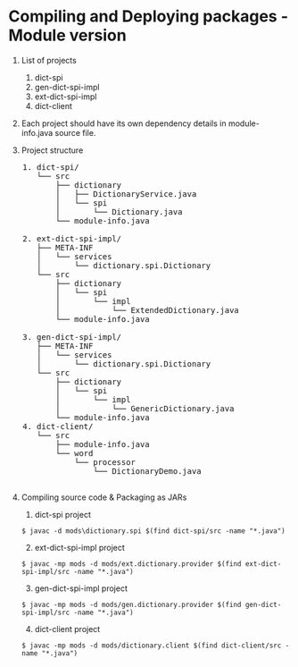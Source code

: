 # Compiling and Deploying packages - Module version

1. List of projects
   1. dict-spi
   2. gen-dict-spi-impl
   3. ext-dict-spi-impl
   4. dict-client

2. Each project should have its own dependency details
in module-info.java source file.

3. Project structure
<pre>
   1. dict-spi/
	  └── src
   	      ├── dictionary
   	      │   ├── DictionaryService.java
    	  │   └── spi
      	  │       └── Dictionary.java
      	  └── module-info.java

   2. ext-dict-spi-impl/
      ├── META-INF
      │   └── services
      │       └── dictionary.spi.Dictionary
      └── src
          ├── dictionary
	      │   └── spi
	      │       └── impl
	      │           └── ExtendedDictionary.java
	      └── module-info.java
		  
   3. gen-dict-spi-impl/
      ├── META-INF
      │   └── services
      │       └── dictionary.spi.Dictionary
      └── src
          ├── dictionary
	      │   └── spi
		  │       └── impl
		  │           └── GenericDictionary.java
		  └── module-info.java
   4. dict-client/
      └── src
          ├── module-info.java
	      └── word
	          └── processor
	              └── DictionaryDemo.java

</pre>
4. Compiling source code & Packaging as JARs
   1. dict-spi project
   ```shell
   $ javac -d mods\dictionary.spi $(find dict-spi/src -name "*.java")
   ```

   2. ext-dict-spi-impl project
   ```shell
   $ javac -mp mods -d mods/ext.dictionary.provider $(find ext-dict-spi-impl/src -name "*.java")
   ```

   3. gen-dict-spi-impl project
   ```shell
   $ javac -mp mods -d mods/gen.dictionary.provider $(find gen-dict-spi-impl/src -name "*.java")
   ```

   4. dict-client project
   ```shell
   $ javac -mp mods -d mods/dictionary.client $(find dict-client/src -name "*.java")
   ```

   
   
   
   
   
   
   
   
   
   
   
   
   

